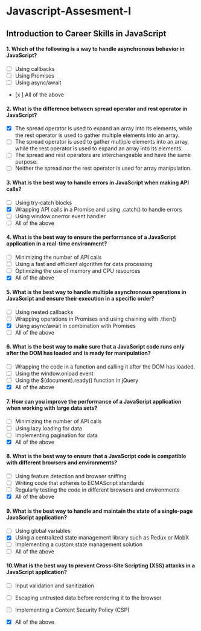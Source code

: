 

# Javascript-Assesment-I
## Introduction to Career Skills in JavaScript


#### 1. Which of the following is a way to handle asynchronous behavior in JavaScript?
- [ ]  Using callbacks
- [ ] Using Promises
- [ ] Using async/await
- [x ] All of the above

#### 2. What is the difference between spread operator and rest operator in JavaScript?
- [x] The spread operator is used to expand an array into its elements, while the rest operator is used to gather multiple elements into an array.
- [ ] The spread operator is used to gather multiple elements into an array, while the rest operator is used to expand an array into its elements.
- [ ] The spread and rest operators are interchangeable and have the same purpose.
- [ ] Neither the spread nor the rest operator is used for array manipulation.

#### 3. What is the best way to handle errors in JavaScript when making API calls?
- [ ] Using try-catch blocks
- [x] Wrapping API calls in a Promise and using .catch() to handle errors
- [ ] Using window.onerror event handler
- [ ] All of the above

#### 4. What is the best way to ensure the performance of a JavaScript application in a real-time environment?
- [ ] Minimizing the number of API calls
- [ ] Using a fast and efficient algorithm for data processing
- [ ] Optimizing the use of memory and CPU resources
- [x] All of the above

#### 5. What is the best way to handle multiple asynchronous operations in JavaScript and ensure their execution in a specific order?
- [ ] Using nested callbacks
- [ ] Wrapping operations in Promises and using chaining with .then()
- [x] Using async/await in combination with Promises
- [ ] All of the above

#### 6. What is the best way to make sure that a JavaScript code runs only after the DOM has loaded and is ready for manipulation?
- [ ] Wrapping the code in a function and calling it after the DOM has loaded.
- [ ] Using the window.onload event
- [ ] Using the $(document).ready() function in jQuery
- [x] All of the above

#### 7. How can you improve the performance of a JavaScript application when working with large data sets?
- [ ] Minimizing the number of API calls
- [ ] Using lazy loading for data
- [ ] Implementing pagination for data
- [x] All of the above

#### 8. What is the best way to ensure that a JavaScript code is compatible with different browsers and environments?
- [ ] Using feature detection and browser sniffing
- [ ] Writing code that adheres to ECMAScript standards
- [ ] Regularly testing the code in different browsers and environments
- [x] All of the above

#### 9. What is the best way to handle and maintain the state of a single-page JavaScript application?
- [ ] Using global variables
- [x] Using a centralized state management library such as Redux or MobX
- [ ] Implementing a custom state management solution
- [ ] All of the above

#### 10.What is the best way to prevent Cross-Site Scripting (XSS) attacks in a JavaScript application?
- [ ] Input validation and sanitization
- [ ] Escaping untrusted data before rendering it to the browser
- [ ] Implementing a Content Security Policy (CSP)
- [x] All of the above

